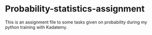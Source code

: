 # Probability-statistics-assignment
This is an assignment file to some tasks given on probability during my python training with Kadatemy.
